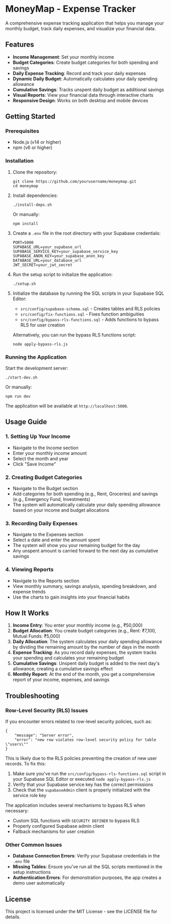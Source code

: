 # MoneyMap - Expense Tracker

A comprehensive expense tracking application that helps you manage your monthly budget, track daily expenses, and visualize your financial data.

## Features

- **Income Management**: Set your monthly income
- **Budget Categories**: Create budget categories for both spending and savings
- **Daily Expense Tracking**: Record and track your daily expenses
- **Dynamic Daily Budget**: Automatically calculates your daily spending allowance
- **Cumulative Savings**: Tracks unspent daily budget as additional savings
- **Visual Reports**: View your financial data through interactive charts
- **Responsive Design**: Works on both desktop and mobile devices

## Getting Started

### Prerequisites

- Node.js (v14 or higher)
- npm (v6 or higher)

### Installation

1. Clone the repository:
   ```
   git clone https://github.com/yourusername/moneymap.git
   cd moneymap
   ```

2. Install dependencies:
   ```
   ./install-deps.sh
   ```
   
   Or manually:
   ```
   npm install
   ```

3. Create a `.env` file in the root directory with your Supabase credentials:
   ```
   PORT=5000
   SUPABASE_URL=your_supabase_url
   SUPABASE_SERVICE_KEY=your_supabase_service_key
   SUPABASE_ANON_KEY=your_supabase_anon_key
   DATABASE_URL=your_database_url
   JWT_SECRET=your_jwt_secret
   ```

4. Run the setup script to initialize the application:
   ```
   ./setup.sh
   ```

5. Initialize the database by running the SQL scripts in your Supabase SQL Editor:
   - `src/config/supabase-schema.sql` - Creates tables and RLS policies
   - `src/config/fix-functions.sql` - Fixes function ambiguities
   - `src/config/bypass-rls-functions.sql` - Adds functions to bypass RLS for user creation

   Alternatively, you can run the bypass RLS functions script:
   ```
   node apply-bypass-rls.js
   ```

### Running the Application

Start the development server:
```
./start-dev.sh
```

Or manually:
```
npm run dev
```

The application will be available at `http://localhost:5000`.

## Usage Guide

### 1. Setting Up Your Income

- Navigate to the Income section
- Enter your monthly income amount
- Select the month and year
- Click "Save Income"

### 2. Creating Budget Categories

- Navigate to the Budget section
- Add categories for both spending (e.g., Rent, Groceries) and savings (e.g., Emergency Fund, Investments)
- The system will automatically calculate your daily spending allowance based on your income and budget allocations

### 3. Recording Daily Expenses

- Navigate to the Expenses section
- Select a date and enter the amount spent
- The system will show you your remaining budget for the day
- Any unspent amount is carried forward to the next day as cumulative savings

### 4. Viewing Reports

- Navigate to the Reports section
- View monthly summary, savings analysis, spending breakdown, and expense trends
- Use the charts to gain insights into your financial habits

## How It Works

1. **Income Entry**: You enter your monthly income (e.g., ₹50,000)
2. **Budget Allocation**: You create budget categories (e.g., Rent: ₹7,100, Mutual Funds: ₹5,000)
3. **Daily Allocation**: The system calculates your daily spending allowance by dividing the remaining amount by the number of days in the month
4. **Expense Tracking**: As you record daily expenses, the system tracks your spending and calculates your remaining budget
5. **Cumulative Savings**: Unspent daily budget is added to the next day's allowance, creating a cumulative savings effect
6. **Monthly Report**: At the end of the month, you get a comprehensive report of your income, expenses, and savings

## Troubleshooting

### Row-Level Security (RLS) Issues

If you encounter errors related to row-level security policies, such as:
```
{
    "message": "Server error",
    "error": "new row violates row-level security policy for table \"users\""
}
```

This is likely due to the RLS policies preventing the creation of new user records. To fix this:

1. Make sure you've run the `src/config/bypass-rls-functions.sql` script in your Supabase SQL Editor or executed `node apply-bypass-rls.js`
2. Verify that your Supabase service key has the correct permissions
3. Check that the `supabaseAdmin` client is properly initialized with the service role key

The application includes several mechanisms to bypass RLS when necessary:
- Custom SQL functions with `SECURITY DEFINER` to bypass RLS
- Properly configured Supabase admin client
- Fallback mechanisms for user creation

### Other Common Issues

- **Database Connection Errors**: Verify your Supabase credentials in the `.env` file
- **Missing Tables**: Ensure you've run all the SQL scripts mentioned in the setup instructions
- **Authentication Errors**: For demonstration purposes, the app creates a demo user automatically

## License

This project is licensed under the MIT License - see the LICENSE file for details.
